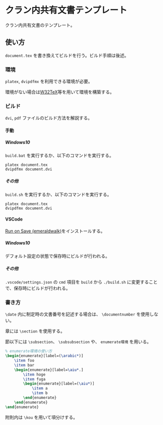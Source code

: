 # クラン内共有文書テンプレート

クラン内共有文書のテンプレート。

## 使い方

`document.tex` を書き換えてビルドを行う。ビルド手順は後述。

### 環境

`platex`, `dvipdfmx` を利用できる環境が必要。

環境がない場合は[W32TeX](https://www.ms.u-tokyo.ac.jp/~abenori/soft/abtexinst.html)等を用いて環境を構築する。

### ビルド

`dvi`, `pdf` ファイルのビルド方法を解説する。

#### 手動

##### Windows10

`build.bat` を実行するか、以下のコマンドを実行する。

```
platex document.tex
dvipdfmx document.dvi
```

##### その他

`build.sh` を実行するか、以下のコマンドを実行する。

```
platex document.tex
dvipdfmx document.dvi
```

#### VSCode

[Run on Save (emeraldwalk)](https://marketplace.visualstudio.com/items?itemName=emeraldwalk.RunOnSave)をインストールする。

##### Windows10

デフォルト設定の状態で保存時にビルドが行われる。

##### その他

`.vscode/settings.json` の `cmd` 項目を `build` から `./build.sh` に変更することで、保存時にビルドが行われる。

### 書き方

`\date` 内に制定時の文書番号を記述する場合は、 `\documentnumber` を使用しない。

章には `\section` を使用する。

節以下には `\subsection`、 `\subsubsection` や、 `enumerate環境` を用いる。

```latex
% enumerate環境の使い方
\begin{enumerate}[label=(\arabic*)]
    \item foo
    \item bar
    \begin{enumerate}[label=\aiu*.]
        \item hoge
        \item fuga
        \begin{enumerate}[label=(\aiu*)]
            \item a
            \item b
        \end{enumerate}
    \end{enumerate}
\end{enumerate}
```

附則内は `\kou` を用いて項分けする。
